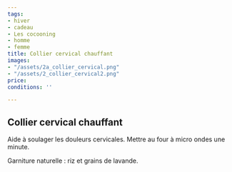 ```yaml
---
tags:
- hiver
- cadeau
- Les cocooning
- homme
- femme
title: Collier cervical chauffant
images:
- "/assets/2a_collier_cervical.png"
- "/assets/2_collier_cervical2.png"
price: 
conditions: ''

---
```

## Collier cervical chauffant

Aide à soulager les douleurs cervicales. Mettre au four à micro ondes une minute.

Garniture naturelle : riz et grains de lavande.